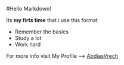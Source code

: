 #Hello Markdown!

Its **my firts time** that i use this format

* Remember the basics
* Study a lot
* Work hard

For more info visit My Profile --> [AbdiasVrech](https://www.github.com/abdiasvrech)
